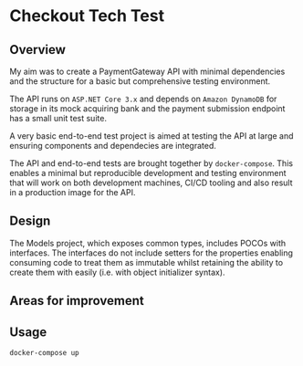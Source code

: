 
# Checkout Tech Test
## Overview
My aim was to create a PaymentGateway API with minimal dependencies and the structure for a basic but comprehensive testing environment.

The API runs on `ASP.NET Core 3.x` and depends on `Amazon DynamoDB` for storage in its mock acquiring bank and the payment submission endpoint has a small unit test suite.

A very basic end-to-end test project is aimed at testing the API at large and ensuring components and dependecies are integrated.

The API and end-to-end tests are brought together by `docker-compose`. This enables a minimal but reproducible development and testing environment that will work on both development machines, CI/CD tooling and also result in a production image for the API.

## Design
The Models project, which exposes common types, includes POCOs with interfaces. The interfaces do not include setters for the properties enabling consuming code to treat them as immutable whilst retaining the ability to create them with easily (i.e. with object initializer syntax).

## Areas for improvement

## Usage
`docker-compose up`